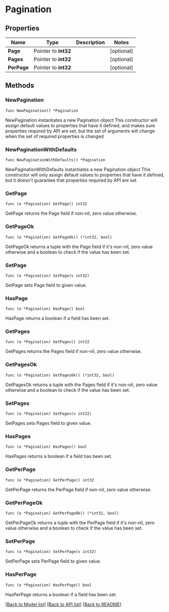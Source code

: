 # Pagination

## Properties

Name | Type | Description | Notes
------------ | ------------- | ------------- | -------------
**Page** | Pointer to **int32** |  | [optional] 
**Pages** | Pointer to **int32** |  | [optional] 
**PerPage** | Pointer to **int32** |  | [optional] 

## Methods

### NewPagination

`func NewPagination() *Pagination`

NewPagination instantiates a new Pagination object
This constructor will assign default values to properties that have it defined,
and makes sure properties required by API are set, but the set of arguments
will change when the set of required properties is changed

### NewPaginationWithDefaults

`func NewPaginationWithDefaults() *Pagination`

NewPaginationWithDefaults instantiates a new Pagination object
This constructor will only assign default values to properties that have it defined,
but it doesn't guarantee that properties required by API are set

### GetPage

`func (o *Pagination) GetPage() int32`

GetPage returns the Page field if non-nil, zero value otherwise.

### GetPageOk

`func (o *Pagination) GetPageOk() (*int32, bool)`

GetPageOk returns a tuple with the Page field if it's non-nil, zero value otherwise
and a boolean to check if the value has been set.

### SetPage

`func (o *Pagination) SetPage(v int32)`

SetPage sets Page field to given value.

### HasPage

`func (o *Pagination) HasPage() bool`

HasPage returns a boolean if a field has been set.

### GetPages

`func (o *Pagination) GetPages() int32`

GetPages returns the Pages field if non-nil, zero value otherwise.

### GetPagesOk

`func (o *Pagination) GetPagesOk() (*int32, bool)`

GetPagesOk returns a tuple with the Pages field if it's non-nil, zero value otherwise
and a boolean to check if the value has been set.

### SetPages

`func (o *Pagination) SetPages(v int32)`

SetPages sets Pages field to given value.

### HasPages

`func (o *Pagination) HasPages() bool`

HasPages returns a boolean if a field has been set.

### GetPerPage

`func (o *Pagination) GetPerPage() int32`

GetPerPage returns the PerPage field if non-nil, zero value otherwise.

### GetPerPageOk

`func (o *Pagination) GetPerPageOk() (*int32, bool)`

GetPerPageOk returns a tuple with the PerPage field if it's non-nil, zero value otherwise
and a boolean to check if the value has been set.

### SetPerPage

`func (o *Pagination) SetPerPage(v int32)`

SetPerPage sets PerPage field to given value.

### HasPerPage

`func (o *Pagination) HasPerPage() bool`

HasPerPage returns a boolean if a field has been set.


[[Back to Model list]](../README.md#documentation-for-models) [[Back to API list]](../README.md#documentation-for-api-endpoints) [[Back to README]](../README.md)


